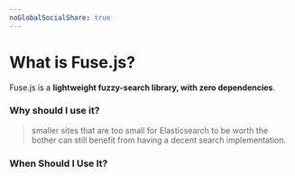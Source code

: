 ```yaml
---
noGlobalSocialShare: true
---
```


# What is Fuse.js?

<social-share :networks="['twitter', 'reddit', 'linkedin', 'email']" />

Fuse.js is a **lightweight fuzzy-search library, with zero dependencies**.

### Why should I use it?

> smaller sites that are too small for Elasticsearch to be worth the bother can still benefit from having a decent search implementation.

### When Should I Use It?
